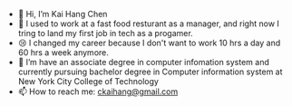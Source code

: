 - 👋 Hi, I’m Kai Hang Chen
- 🍝 I used to work at a fast food resturant as a manager, and right now I tring to land my first job in tech as a progamer.
- 😢 I changed my career because I don't want to work 10 hrs a day and 60 hrs a week anymore.
- 🌱 I’m have an associate degree in computer infomation system and currently pursuing bachelor degree in Computer information system at New York City College of Technology
- 📫 How to reach me: ckaihang@gmail.com

<!---
KaiHangC/KaiHangC is a ✨ special ✨ repository because its `README.md` (this file) appears on your GitHub profile.
You can click the Preview link to take a look at your changes.
--->
